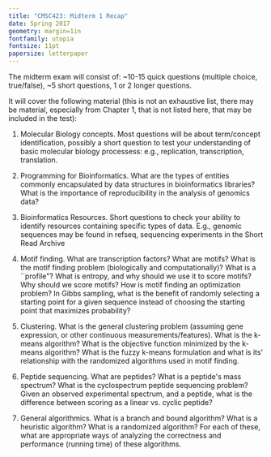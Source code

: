 ```yaml
---
title: "CMSC423: Midterm 1 Recap"
date: Spring 2017
geometry: margin=1in
fontfamily: utopia
fontsize: 11pt
papersize: letterpaper
---
```


The midterm exam will consist of: ~10-15 quick questions (multiple choice, true/false), ~5 short questions, 1 or 2 longer questions. 

It will cover the following material (this is not an exhaustive list, there may be material, especially from 
Chapter 1, that is not listed here, that may be included in the test):

1.	Molecular Biology concepts. Most questions will be about term/concept identification, possibly a short question to
test your understanding of basic molecular biology processess: e.g., replication, transcription, translation.  

2. Programming for Bioinformatics. What are the types of entities commonly encapsulated by data
structures in bioinformatics libraries? What is the importance of reproducibility in the analysis of 
genomics data? 

3.	Bioinformatics Resources. Short questions to check your ability to identify resources containing specific types of data. E.g., genomic sequences
may be found in refseq, sequencing experiments in the Short Read Archive  

4. Motif finding. What are transcription factors? What are motifs? What is the motif finding problem (biologically and computationally)? What is a ``profile"? What is entropy, and why should we use it to score motifs? Why should we score motifs? How is motif finding an optimization problem?  In Gibbs sampling, what is the benefit of randomly selecting a starting point for a given sequence instead of choosing the starting point that maximizes probability?  

5. Clustering. What is the general clustering problem (assuming gene expression, or other continuous measurements/features). What is the k-means algorithm? What is the objective function minimized by the k-means algorithm? What is the fuzzy k-means formulation and what is its' relationship with the randomized algorithms used in motif finding.

6. Peptide sequencing. What are peptides? What is a peptide's mass spectrum? What is the cyclospectrum peptide sequencing problem? Given an observed experimental spectrum, and a peptide, what is the difference between scoring as a linear vs. cyclic peptide?

7. General algorithmics. What is a branch and bound algorithm? What is a heuristic algorithm? What is a randomized algorithm? For each of these, what are appropriate ways of analyzing the correctness and performance (running time) of these algorithms.  


